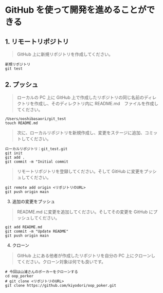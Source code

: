 # GitHub を使って開発を進めることができる
## 1. リモートリポジトリ
> GitHub 上に新規リポジトリを作成してください。
```ubuntu
新規リポジトリ
git test
```

## 2. プッシュ
> ローカルの PC 上に GitHub 上で作成したリポジトリの同じ名前のディレクトリを作成し、そのディレクトリ内に README.md　ファイルを作成してください。
```ubuntu
/Users/ooshibasaori/git_test
touch README.md
```
> 次に、ローカルリポジトリを新規作成し、変更をステージに追加、コミットしてください。
```ubuntu
ローカルリポジトリ：git_test.git
git init
git add .
git commit -m "Initial commit
```
> リモートリポジトリを登録してください。そして GitHub に変更をプッシュしてください。
```ubuntu
git remote add origin <リポジトリのURL>
git push origin main
```
3. 追加の変更をプッシュ
> README.md に変更を追加してください。そしてその変更を GitHub にプッシュしてください。
```ubuntu
git add README.md
git commit -m "Update README"
git push origin main
```
4. クローン
> GitHub 上にある他者が作成したリポジトリを自分の PC 上にクローンしてください。クローン対象は何でも良いです。
```ubuntu
# 今回は山浦さんのポーカーをクローンする
cd oop_porker
# git clone <リポジトリのURL>
git clone https://github.com/kiyodori/oop_poker.git
```
